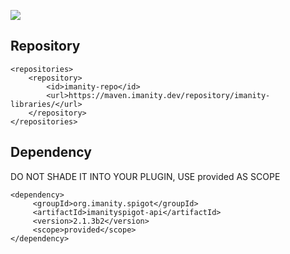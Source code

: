 ![](https://img.shields.io/nexus/imanity-libraries/org.imanity.spigot/imanityspigot-api?label=ImanitySpigot-API&server=https%3A%2F%2Fmaven.imanity.dev&style=flat-square)

## Repository
```
<repositories>
    <repository>
        <id>imanity-repo</id>
        <url>https://maven.imanity.dev/repository/imanity-libraries/</url>
    </repository>
</repositories>
```

## Dependency

DO NOT SHADE IT INTO YOUR PLUGIN, USE provided AS SCOPE
```
<dependency>
	 <groupId>org.imanity.spigot</groupId>
	 <artifactId>imanityspigot-api</artifactId>
	 <version>2.1.3b2</version>
     <scope>provided</scope>
</dependency>
```
